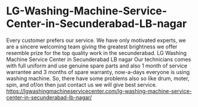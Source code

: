 # LG-Washing-Machine-Service-Center-in-Secunderabad-LB-nagar
Every customer prefers our service. We have only motivated experts, we are a sincere welcoming team giving the greatest brightness we offer resemble prize for the top quality work in the secunderabad. LG Washing Machine Service Center in Secunderabad LB nagar Our technicians comes with full uniform and use genuine spare parts and also 1 month of service warrantee and 3 months of spare warranty, now-a-days everyone is using washing machine. So, there have some problems also so like drum, moter, spin, and of/on then just contact us we will give best service.   https://lgwashingmachineservicecenter.com/lg-washing-machine-service-center-in-secunderabad-lb-nagar/
